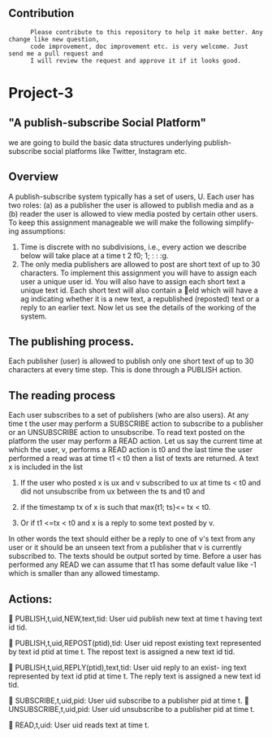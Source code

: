 

   ##  Contribution
          
          Please contribute to this repository to help it make better. Any change like new question, 
          code improvement, doc improvement etc. is very welcome. Just send me a pull request and 
          I will review the request and approve it if it looks good.
       


# Project-3
##           "A publish-subscribe Social Platform"


we are going to build the basic data structures underlying
publish-subscribe social platforms like Twitter, Instagram etc.


##  Overview
A publish-subscribe system typically has a set of users, U. Each user has
two roles: (a) as a publisher the user is allowed to publish media and as a
(b) reader the user is allowed to view media posted by certain other users.
To keep this assignment manageable we will make the following simplify-
ing assumptions:
1. Time is discrete with no subdivisions, i.e., every action we describe
below will take place at a time t 2 f0; 1; : : :g.
2. The only media publishers are allowed to post are short text of up to
30 characters.
To implement this assignment you will have to assign each user a unique
user id. You will also have to assign each short text a unique text id. Each
short text will also contain a eld which will have a 
ag indicating whether
it is a new text, a republished (reposted) text or a reply to an earlier text.
Now let us see the details of the working of the system.

##  The publishing process. 
Each publisher (user) is allowed to publish only
one short text of up to 30 characters at every time step. This is done through
a PUBLISH action. 


##  The reading process 
Each user subscribes to a set of publishers (who are
also users). At any time t the user may perform a SUBSCRIBE action to
subscribe to a publisher or an UNSUBSCRIBE action to unsubscribe.
To read text posted on the platform the user may perform a READ action.
Let us say the current time at which the user, v, performs a READ action is
t0 and the last time the user performed a read was at time t1 < t0 then a
list of texts are returned. A text x is included in the list

1. If the user who posted x is ux and v subscribed to ux at time ts < t0
and did not unsubscribe from ux between the ts and t0 and

2. if the timestamp tx of x is such that max{t1; ts}<= tx < t0.

3. Or if t1 <=tx < t0 and x is a reply to some text posted by v.

In other words the text should either be a reply to one of v's text from
any user or it should be an unseen text from a publisher that v is currently
subscribed to.
The texts should be output sorted by time. Before a user has performed
any READ we can assume that t1 has some default value like -1 which is
smaller than any allowed timestamp.

##  Actions:
 PUBLISH,t,uid,NEW,text,tid: User uid publish new text at time t
having text id tid.

 PUBLISH,t,uid,REPOST(ptid),tid: User uid repost existing text
represented by text id ptid at time t. The repost text is assigned
a new text id tid.

 PUBLISH,t,uid,REPLY(ptid),text,tid: User uid reply to an exist-
ing text represented by text id ptid at time t. The reply text is
assigned a new text id tid.

 SUBSCRIBE,t,uid,pid: User uid subscribe to a publisher pid at time
t.
 UNSUBSCRIBE,t,uid,pid: User uid unsubscribe to a publisher pid at
time t.

 READ,t,uid: User uid reads text at time t.
